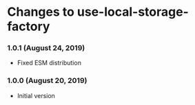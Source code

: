 # Changes to use-local-storage-factory

### 1.0.1 (August 24, 2019)

- Fixed ESM distribution

### 1.0.0 (August 20, 2019)

- Initial version
